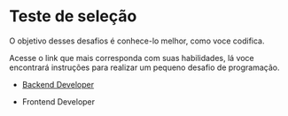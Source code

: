 # Teste de seleção

O objetivo desses desafios é conhece-lo melhor, como voce codifica.

Acesse o link que mais corresponda com suas habilidades, lá voce encontrará instruções para realizar um pequeno desafio de programação.

* [Backend Developer](https://github.com/uno-solucoes/backend-developer)

* Frontend Developer


